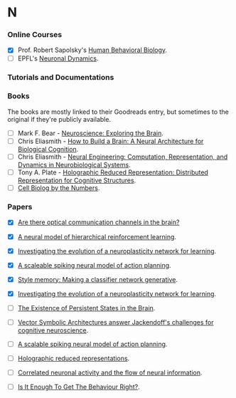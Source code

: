 # N

### Online Courses
- [x] Prof. Robert Sapolsky's [Human Behavioral Biology](https://www.youtube.com/watch?v=NNnIGh9g6fA&list=PL848F2368C90DDC3D).
- [ ] EPFL's [Neuronal Dynamics](https://neuronaldynamics.epfl.ch/index.html).
  
### Tutorials and Documentations


### Books
The books are mostly linked to their Goodreads entry, but sometimes to the original if they're publicly available.
- [ ] Mark F. Bear - [Neuroscience: Exploring the Brain](https://www.goodreads.com/book/show/170011.Neuroscience).
- [ ] Chris Eliasmith - [How to Build a Brain: A Neural Architecture for Biological Cognition](https://www.goodreads.com/book/show/17167707-how-to-build-a-brain).
- [ ] Chris Eliasmith - [Neural Engineering: Computation, Representation, and Dynamics in Neurobiological Systems](https://www.goodreads.com/book/show/3414841-neural-engineering).
- [ ] Tony A. Plate - [Holographic Reduced Representation: Distributed Representation for Cognitive Structures](https://www.goodreads.com/book/show/1735297.Holographic_Reduced_Representation).
- [ ] [Cell Biolog by the Numbers](http://book.bionumbers.org/).

<!--- - [ ] [](). -->
### Papers 
- [x] [Are there optical communication channels in the brain?](https://arxiv.org/pdf/1708.08887)
- [x] [A neural model of hierarchical reinforcement learning](https://journals.plos.org/plosone/article?id=10.1371/journal.pone.0180234).
- [x] [Investigating the evolution of a neuroplasticity network for learning](https://cs.uwaterloo.ca/~jorchard/academic/WangOrchard_TransSMC_2017.pdf).
- [x] [A scaleable spiking neural model of action planning](https://cogsci.mindmodeling.org/2016/papers/0279/paper0279.pdf).
- [x] [Style memory: Making a classifier network generative](https://arxiv.org/pdf/1803.01900).
- [x] [Investigating the evolution of a neuroplasticity network for learning](https://cs.uwaterloo.ca/~jorchard/academic/WangOrchard_TransSMC_2017.pdf).
- [ ] [The Existence of Persistent States in the Brain](https://link.springer.com/chapter/10.1007%2F978-1-4613-0411-1_12).
- [ ] [Vector Symbolic Architectures answer Jackendoff's challenges for cognitive neuroscience](https://arxiv.org/pdf/cs/0412059t).
- [ ] [A scalable spiking neural model of action planning](https://mindmodeling.org/cogsci2016/papers/0279/paper0279.pdf).
- [ ] [Holographic reduced representations](http://citeseerx.ist.psu.edu/viewdoc/download?doi=10.1.1.33.4546&rep=rep1&type=pdf).
- [ ] [Correlated neuronal activity and the flow of neural information](https://www.nature.com/articles/35086012).
- [ ] [Is It Enough To Get The Behaviour Right?](https://www.ijcai.org/Proceedings/09/Papers/241.pdf).

